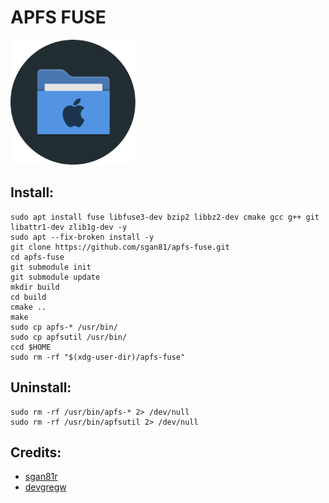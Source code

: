 # APFS FUSE
<img src="preview.svg" width="200">

## Install:
```
sudo apt install fuse libfuse3-dev bzip2 libbz2-dev cmake gcc g++ git libattr1-dev zlib1g-dev -y
sudo apt --fix-broken install -y
git clone https://github.com/sgan81/apfs-fuse.git
cd apfs-fuse
git submodule init
git submodule update
mkdir build
cd build
cmake ..
make
sudo cp apfs-* /usr/bin/
sudo cp apfsutil /usr/bin/
ccd $HOME
sudo rm -rf "$(xdg-user-dir)/apfs-fuse"
```

## Uninstall:
```
sudo rm -rf /usr/bin/apfs-* 2> /dev/null
sudo rm -rf /usr/bin/apfsutil 2> /dev/null
```


## Credits:
* [sgan81r](https://github.com/sgan81/apfs-fuse)
* [devgregw](https://github.com/sgan81/apfs-fuse/issues/149)
